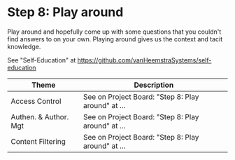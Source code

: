 # Step 8: Play around

Play around and hopefully come up with some questions that you couldn't find answers to on your own. Playing around gives us the context and tacit knowledge.

See "Self-Education" at https://github.com/vanHeemstraSystems/self-education

| Theme | Description |
| -- | -- |
| Access Control | See on Project Board: "Step 8: Play around" at ... |
| Authen. & Author. Mgt | See on Project Board: "Step 8: Play around" at ... |
| Content Filtering | See on Project Board: "Step 8: Play around" at ... |
